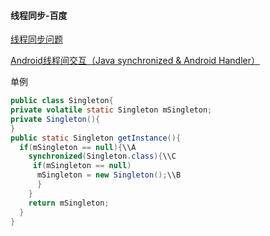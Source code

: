 #### 线程同步-百度

[线程同步问题](http://www.itzhai.com/java-based-notebook-thread-synchronization-problem-solving-synchronization-problems-synchronized-block-synchronized-methods.html#read-more)

[Android线程间交互（Java synchronized & Android Handler）](http://www.juwends.com/tech/android/android-inter-thread-comm.html)

单例

```java
public class Singleton{
private volatile static Singleton mSingleton;
private Singleton(){
}
public static Singleton getInstance(){
  if(mSingleton == null){\\A
    synchronized(Singleton.class){\\C
     if(mSingleton == null)
      mSingleton = new Singleton();\\B
      }
    }
    return mSingleton;
  }
}
```
